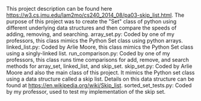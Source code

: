 This project description can be found here https://w3.cs.jmu.edu/lam2mo/cs240_2014_08/pa03-skip_list.html. The purpose of 
this project was to create the "Set" class of python using different underlying data structures and then compare the speeds of
adding, removing, and searching.
array_set.py: Coded by one of my professors, this class mimics the Python Set class using python arrays. 
linked_list.py: Coded by Arlie Moore, this class mimics the Python Set class using a singly-linked list. 
run_comparison.py: Coded by one of my professors, this class runs time comparisons for add, remove, and search methods for array_set,
linked_list, and skip_set. 
skip_set.py: Coded by Arlie Moore and also the main class of this project. It mimics the Python set class using a data structure called
a skip list. Details on this data structure can be found at https://en.wikipedia.org/wiki/Skip_list. 
sorted_set_tests.py: Coded by my professor, used to test my implementation of the skip set. 
